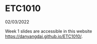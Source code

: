 ETC1010
================
02/03/2022


Week 1 slides are accessible in this website
<https://danyangdai.github.io/ETC1010/>.
